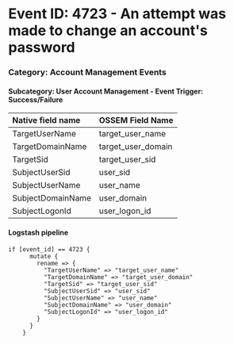 # Event ID: 4723 - An attempt was made to change an account's password
### Category: Account Management Events
#### Subcategory: User Account Management - Event Trigger: Success/Failure

|Native field name            |OSSEM Field Name                     |
|:----------------------------|:------------------------------------|
| TargetUserName              | target_user_name                    |
| TargetDomainName            | target_user_domain                  |
| TargetSid                   | target_user_sid                     |
| SubjectUserSid              | user_sid                            |
| SubjectUserName             | user_name                           |
| SubjectDomainName           | user_domain                         |
| SubjectLogonId              | user_logon_id                       |


#### Logstash pipeline

```
if [event_id] == 4723 {
      mutate {
        rename => {
          "TargetUserName" => "target_user_name"
          "TargetDomainName" => "target_user_domain"
          "TargetSid" => "target_user_sid"
          "SubjectUserSid" => "user_sid"
          "SubjectUserName" => "user_name"
          "SubjectDomainName" => "user_domain"
          "SubjectLogonId" => "user_logon_id"
        }
      }
    }
```